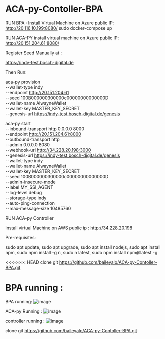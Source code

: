 # ACA-py-Contoller-BPA

RUN BPA :
Install Virtual Machine on Azure public IP: http://20.116.10.199:8080/
sudo docker-compose up

RUN ACA-PY
install virtual machine on Azure public IP: http://20.151.204.61:8080/

Register Seed Manually at : 

https://indy-test.bosch-digital.de

Then Run: 

aca-py provision \
--wallet-type indy \
--endpoint http://20.151.204.61 \
--seed 100B000000300000c00000000000000D \
--wallet-name AlwayneWallet \
--wallet-key MASTER_KEY_SECRET \
--genesis-url https://indy-test.bosch-digital.de/genesis

aca-py start \
--inbound-transport http 0.0.0.0 8000 \
--endpoint http://20.151.204.61:8000 \
--outbound-transport http \
--admin 0.0.0.0 8080 \
--webhook-url http://34.228.20.198:3000 \
--genesis-url https://indy-test.bosch-digital.de/genesis \
--wallet-type indy \
--wallet-name AlwayneWallet \
--wallet-key MASTER_KEY_SECRET \
--seed 100B000000300000c00000000000000D \
--admin-insecure-mode \
--label MY_SSI_AGENT \
--log-level debug \
--storage-type indy \
--auto-ping-connection \
--max-message-size 10485760

RUN ACA-py Controller 

install virtual Machine on AWS public ip : http://34.228.20.198

Pre-requisites: 

sudo apt update,
sudo apt upgrade,
sudo apt install nodejs,
sudo apt install npm,
sudo npm install -g n,
sudo n latest,
sudo npm install npm@latest -g 

<<<<<<< HEAD
clone git https://github.com/baileyalo/ACA-py-Contoller-BPA.git

BPA running :
=======
BPA running:
![image](https://user-images.githubusercontent.com/90293555/150627463-1e4bf6ad-acc4-4e4c-a1e7-0f26dff551dd.png)

ACA-py Running :
![image](https://user-images.githubusercontent.com/90293555/150627505-4e5cbde8-afc5-43ad-bc75-8414d830f6d1.png)

controller running :
![image](https://user-images.githubusercontent.com/90293555/150627530-4fb4eb8a-c6be-47fb-91d9-3cda9f56c5f4.png)




clone git https://github.com/baileyalo/ACA-py-Contoller-BPA.git


